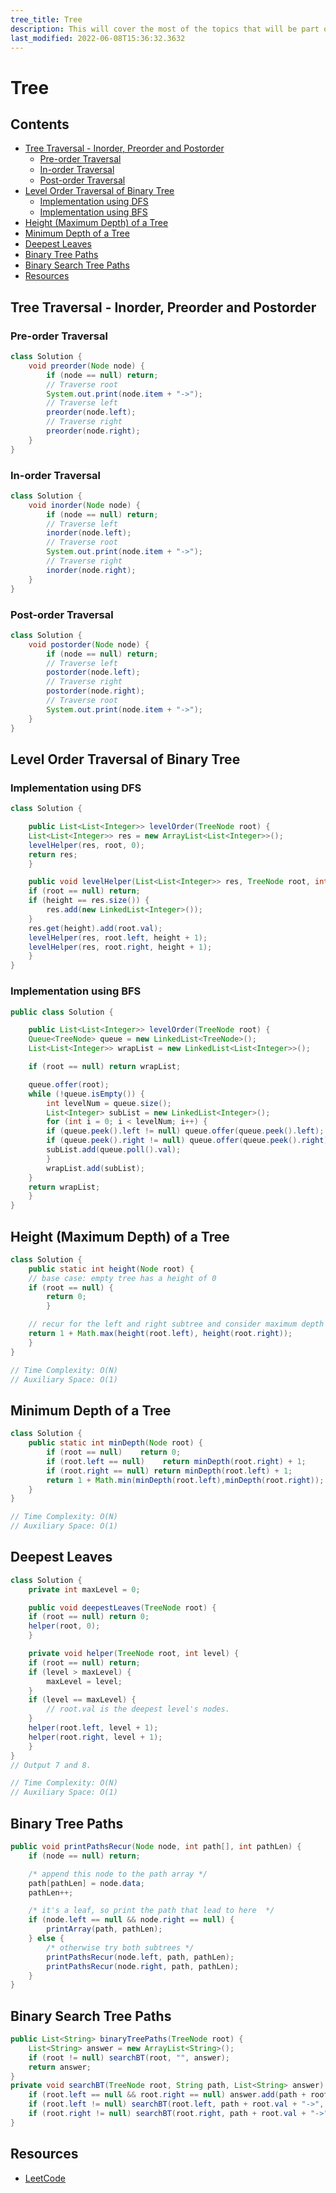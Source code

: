 ```yaml
---
tree_title: Tree
description: This will cover the most of the topics that will be part of the tree.
last_modified: 2022-06-08T15:36:32.3632
---
```


# Tree

## Contents

-   [Tree Traversal - Inorder, Preorder and Postorder](#tree-traversal---inorder-preorder-and-postorder)
    -   [Pre-order Traversal](#pre-order-traversal)
    -   [In-order Traversal](#in-order-traversal)
    -   [Post-order Traversal](#post-order-traversal)
-   [Level Order Traversal of Binary Tree](#level-order-traversal-of-binary-tree)
    -   [Implementation using DFS](#implementation-using-dfs)
    -   [Implementation using BFS](#implementation-using-bfs)
-   [Height (Maximum Depth) of a Tree](#height-maximum-depth-of-a-tree)
-   [Minimum Depth of a Tree](#minimum-depth-of-a-tree)
-   [Deepest Leaves](#deepest-leaves)
-   [Binary Tree Paths](#binary-tree-paths)
-   [Binary Search Tree Paths](#binary-search-tree-paths)
-   [Resources](#resources)

## Tree Traversal - Inorder, Preorder and Postorder

### Pre-order Traversal

```java showLineNumbers
class Solution {
    void preorder(Node node) {
        if (node == null) return;
        // Traverse root
        System.out.print(node.item + "->");
        // Traverse left
        preorder(node.left);
        // Traverse right
        preorder(node.right);
    }
}
```

### In-order Traversal

```java showLineNumbers
class Solution {
    void inorder(Node node) {
        if (node == null) return;
        // Traverse left
        inorder(node.left);
        // Traverse root
        System.out.print(node.item + "->");
        // Traverse right
        inorder(node.right);
    }
}
```

### Post-order Traversal

```java showLineNumbers
class Solution {
    void postorder(Node node) {
        if (node == null) return;
        // Traverse left
        postorder(node.left);
        // Traverse right
        postorder(node.right);
        // Traverse root
        System.out.print(node.item + "->");
    }
}
```

## Level Order Traversal of Binary Tree

### Implementation using DFS

```java showLineNumbers
class Solution {

    public List<List<Integer>> levelOrder(TreeNode root) {
    List<List<Integer>> res = new ArrayList<List<Integer>>();
    levelHelper(res, root, 0);
    return res;
    }

    public void levelHelper(List<List<Integer>> res, TreeNode root, int height) {
    if (root == null) return;
    if (height == res.size()) {
        res.add(new LinkedList<Integer>());
    }
    res.get(height).add(root.val);
    levelHelper(res, root.left, height + 1);
    levelHelper(res, root.right, height + 1);
    }
}
```

### Implementation using BFS

```java showLineNumbers
public class Solution {

    public List<List<Integer>> levelOrder(TreeNode root) {
    Queue<TreeNode> queue = new LinkedList<TreeNode>();
    List<List<Integer>> wrapList = new LinkedList<List<Integer>>();

    if (root == null) return wrapList;

    queue.offer(root);
    while (!queue.isEmpty()) {
        int levelNum = queue.size();
        List<Integer> subList = new LinkedList<Integer>();
        for (int i = 0; i < levelNum; i++) {
        if (queue.peek().left != null) queue.offer(queue.peek().left);
        if (queue.peek().right != null) queue.offer(queue.peek().right);
        subList.add(queue.poll().val);
        }
        wrapList.add(subList);
    }
    return wrapList;
    }
}
```

## Height (Maximum Depth) of a Tree

```java showLineNumbers
class Solution {
    public static int height(Node root) {
    // base case: empty tree has a height of 0
    if (root == null) {
        return 0;
        }

    // recur for the left and right subtree and consider maximum depth
    return 1 + Math.max(height(root.left), height(root.right));
    }
}

// Time Complexity: O(N)
// Auxiliary Space: O(1)
```

## Minimum Depth of a Tree

```java showLineNumbers
class Solution {
    public static int minDepth(Node root) {
        if (root == null)    return 0;
        if (root.left == null)    return minDepth(root.right) + 1;
        if (root.right == null) return minDepth(root.left) + 1;
        return 1 + Math.min(minDepth(root.left),minDepth(root.right));
    }
}

// Time Complexity: O(N)
// Auxiliary Space: O(1)
```

## Deepest Leaves

```java showLineNumbers
class Solution {
    private int maxLevel = 0;

    public void deepestLeaves(TreeNode root) {
    if (root == null) return 0;
    helper(root, 0);
    }

    private void helper(TreeNode root, int level) {
    if (root == null) return;
    if (level > maxLevel) {
        maxLevel = level;
    }
    if (level == maxLevel) {
        // root.val is the deepest level's nodes.
    }
    helper(root.left, level + 1);
    helper(root.right, level + 1);
    }
}
// Output 7 and 8.

// Time Complexity: O(N)
// Auxiliary Space: O(1)
```

## Binary Tree Paths

```java showLineNumbers
public void printPathsRecur(Node node, int path[], int pathLen) {
    if (node == null) return;

    /* append this node to the path array */
    path[pathLen] = node.data;
    pathLen++;

    /* it's a leaf, so print the path that lead to here  */
    if (node.left == null && node.right == null) {
        printArray(path, pathLen);
    } else {
        /* otherwise try both subtrees */
        printPathsRecur(node.left, path, pathLen);
        printPathsRecur(node.right, path, pathLen);
    }
}
```

## Binary Search Tree Paths

```java showLineNumbers
public List<String> binaryTreePaths(TreeNode root) {
    List<String> answer = new ArrayList<String>();
    if (root != null) searchBT(root, "", answer);
    return answer;
}
private void searchBT(TreeNode root, String path, List<String> answer) {
    if (root.left == null && root.right == null) answer.add(path + root.val);
    if (root.left != null) searchBT(root.left, path + root.val + "->", answer);
    if (root.right != null) searchBT(root.right, path + root.val + "->", answer);
}
```

## Resources

-   [LeetCode](https://leetcode.com/problems/binary-tree-paths/)
